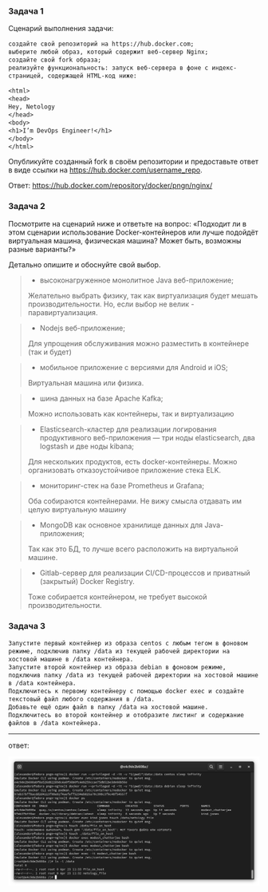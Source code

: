 ### Задача 1

Сценарий выполнения задачи:

    создайте свой репозиторий на https://hub.docker.com;
    выберите любой образ, который содержит веб-сервер Nginx;
    создайте свой fork образа;
    реализуйте функциональность: запуск веб-сервера в фоне с индекс-страницей, содержащей HTML-код ниже:

````
<html>
<head>
Hey, Netology
</head>
<body>
<h1>I’m DevOps Engineer!</h1>
</body>
</html>
````
Опубликуйте созданный fork в своём репозитории и предоставьте ответ в виде ссылки на https://hub.docker.com/username_repo.

Ответ: https://hub.docker.com/repository/docker/pngn/nginx/

### Задача 2

Посмотрите на сценарий ниже и ответьте на вопрос: «Подходит ли в этом сценарии использование Docker-контейнеров или лучше подойдёт виртуальная машина, физическая машина? Может быть, возможны разные варианты?»

Детально опишите и обоснуйте свой выбор.

> - высоконагруженное монолитное Java веб-приложение;
> 
> Желательно выбрать физику, так как виртуализация будет мешать производительности. Но, если выбор не велик - паравиртуализация.

> - Nodejs веб-приложение;
> 
> Для упрощения обслуживания можно разместить в контейнере (так и будет)

> - мобильное приложение c версиями для Android и iOS;
> 
> Виртуальная машина или физика.

> - шина данных на базе Apache Kafka;
> 
> Можно использовать как контейнеры, так и виртуализацию

> - Elasticsearch-кластер для реализации логирования продуктивного веб-приложения — три ноды elasticsearch, два logstash и две ноды kibana;
> 
> Для нескольких продуктов, есть docker-контейнеры. Можно организовать отказоустойчивое приложение стека ELK.

> - мониторинг-стек на базе Prometheus и Grafana;
>
> Оба собираются контейнерами. Не вижу смысла отдавать им целую виртуальную машину

> - MongoDB как основное хранилище данных для Java-приложения;
> 
> Так как это БД, то лучше всего расположить на виртуальной машине.

> - Gitlab-сервер для реализации CI/CD-процессов и приватный (закрытый) Docker Registry.
> 
> Тоже собирается контейнером, не требует высокой производительности.

### Задача 3

    Запустите первый контейнер из образа centos c любым тегом в фоновом режиме, подключив папку /data из текущей рабочей директории на хостовой машине в /data контейнера.
    Запустите второй контейнер из образа debian в фоновом режиме, подключив папку /data из текущей рабочей директории на хостовой машине в /data контейнера.
    Подключитесь к первому контейнеру с помощью docker exec и создайте текстовый файл любого содержания в /data.
    Добавьте ещё один файл в папку /data на хостовой машине.
    Подключитесь во второй контейнер и отобразите листинг и содержание файлов в /data контейнера.

----
ответ:

![3.png](3.png)
